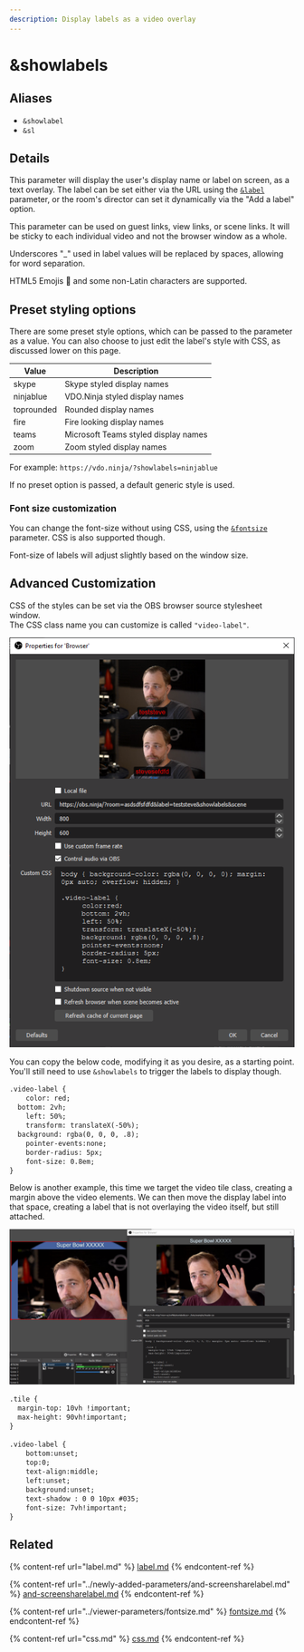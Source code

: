 ```yaml
---
description: Display labels as a video overlay
---
```


# \&showlabels

## Aliases

* `&showlabel`
* `&sl`

## Details

This parameter will display the user's display name or label on screen, as a text overlay. The label can be set either via the URL using the [`&label`](label.md) parameter, or the room's director can set it dynamically via the "Add a label" option. &#x20;

This parameter can be used on guest links, view links, or scene links. It will be sticky to each individual video and not the browser window as a whole.

Underscores "\_" used in label values will be replaced by spaces, allowing for word separation.

HTML5 Emojis 🎈 and some non-Latin characters are supported.&#x20;

## Preset styling options

There are some preset style options, which can be passed to the parameter as a value. You can also choose to just edit the label's style with CSS, as discussed lower on this page.

| Value      | Description                          |
| ---------- | ------------------------------------ |
| skype      | Skype styled display names           |
| ninjablue  | VDO.Ninja styled display names       |
| toprounded | Rounded display names                |
| fire       | Fire looking display names           |
| teams      | Microsoft Teams styled display names |
| zoom       | Zoom styled display names            |

For example: `https://vdo.ninja/?showlabels=ninjablue`

If no preset option is passed, a default generic style is used.

### Font size customization

You can change the font-size without using CSS, using the [`&fontsize`](../viewer-parameters/fontsize.md) parameter. CSS is also supported though.

Font-size of labels will adjust slightly based on the window size.

## Advanced Customization

CSS of the styles can be set via the OBS browser source stylesheet window.\
The CSS class name you can customize is called `"video-label"`.

![An example of how to set a custom CSS style for labels](<../../.gitbook/assets/image (16).png>)

You can copy the below code, modifying it as you desire, as a starting point. You'll still need to use `&showlabels` to trigger the labels to display though.

```
.video-label {
	color: red;
  bottom: 2vh;
	left: 50%;
	transform: translateX(-50%);
  background: rgba(0, 0, 0, .8);
	pointer-events:none;
	border-radius: 5px;
	font-size: 0.8em;
}
```

Below is another example, this time we target the video tile class, creating a margin above the video elements.  We can then move the display label into that space, creating a label that is not overlaying the video itself, but still attached.

![We can paste the CSS code directly into the OBS browser source, or we can host the style in a file and access it via the \&css parameter](<../../.gitbook/assets/image (41).png>)

```
.tile {
  margin-top: 10vh !important;
  max-height: 90vh!important;
}

.video-label {
	bottom:unset;
	top:0;
	text-align:middle;
	left:unset;
	background:unset;
	text-shadow : 0 0 10px #035;
	font-size: 7vh!important;
}
```

## Related

{% content-ref url="label.md" %}
[label.md](label.md)
{% endcontent-ref %}

{% content-ref url="../newly-added-parameters/and-screensharelabel.md" %}
[and-screensharelabel.md](../newly-added-parameters/and-screensharelabel.md)
{% endcontent-ref %}

{% content-ref url="../viewer-parameters/fontsize.md" %}
[fontsize.md](../viewer-parameters/fontsize.md)
{% endcontent-ref %}

{% content-ref url="css.md" %}
[css.md](css.md)
{% endcontent-ref %}
